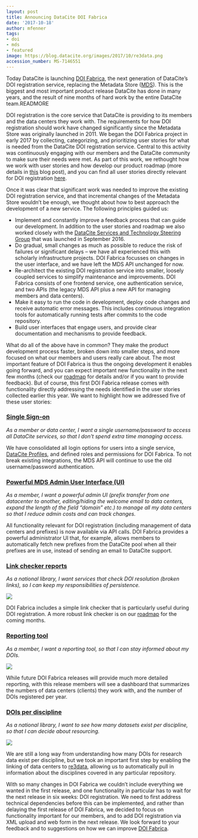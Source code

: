 ```yaml
---
layout: post
title: Announcing DataCite DOI Fabrica
date: '2017-10-18'
author: mfenner
tags:
- doi
- mds
- featured
image: https://blog.datacite.org/images/2017/10/re3data.png
accession_number: MS-7146551
---
```


Today DataCite is launching [DOI Fabrica](https://doi.datacite.org/), the next generation of DataCite’s DOI registration service, replacing the Metadata Store ([MDS](https://mds.datacite.org/)). This is the biggest and most important product release DataCite has done in many years, and the result of nine months of hard work by the entire DataCite team.READMORE

DOI registration is the core service that DataCite is providing to its members and the data centers they work with. The requirements for how DOI registration should work have changed significantly since the Metadata Store was originally launched in 2011. We began the DOI Fabrica project in early 2017 by collecting, categorizing, and prioritizing user stories for what is needed from the DataCite DOI registration service. Central to this activity was continuously engaging with our members and the DataCite community to make sure their needs were met. As part of this work, we rethought how we work with user stories and how develop our product roadmap (more details in [this](https://blog.datacite.org/roadmap/) blog post), and you can find all user stories directly relevant for DOI registration [here](https://www.datacite.org/user-stories.html?=&category=create#how-to-provide-feedback).

Once it was clear that significant work was needed to improve the existing DOI registration service, and that incremental changes of the Metadata Store wouldn’t be enough, we thought about how to best approach the development of a new service. The following principles guided us:

* Implement and constantly improve a feedback process that can guide our development. In addition to the user stories and roadmap we
  also worked closely with the [DataCite Services and Technology Steering Group](https://www.datacite.org/steering.html) that was launched in September 2016.
* Do gradual, small changes as much as possible to reduce the risk of failures or significant delays – we have all experienced this with scholarly infrastructure projects. DOI Fabrica focusses on changes in the user interface, and we have left the MDS API unchanged for now.
* Re-architect the existing DOI registration service into smaller, loosely coupled services to simplify maintenance and improvements. DOI Fabrica consists of one frontend service, one authentication service, and two APIs (the legacy MDS API plus a new API for managing members and data centers).
* Make it easy to run the code in development, deploy code changes and receive automatic error messages. This
  includes continuous integration tools for automatically running tests after commits to the code repository.
* Build user interfaces that engage users, and provide clear documentation and mechanisms to provide feedback.

What do all of the above have in common? They make the product development process faster, broken down into smaller steps, and more focused on what our members and users really care about. The most important feature of DOI Fabrica is thus the ongoing development it enables going forward, and you can expect important new functionality in the next few months (check our [roadmap](https://www.datacite.org/roadmap.html) for details and/or if you want to provide feedback). But of course, this first DOI Fabrica release comes with functionality directly addressing the needs identified in the user stories collected earlier this year. We want to highlight how we addressed five of these user stories:

### [Single Sign-on](https://github.com/datacite/datacite/issues/132)
*As a member or data center, I want a single username/password to access all DataCite services, so that I don't spend extra time managing access.*

We have consolidated all login options for users into a single service, [DataCite Profiles](https://profiles.datacite.org/), and defined roles and permissions for DOI Fabrica. To not break existing integrations, the MDS API will continue to use the old username/password authentication.

### [Powerful MDS Admin User Interface (UI)](https://github.com/datacite/datacite/issues/56)
*As a member, I want a powerful admin UI (prefix transfer from one datacenter to another, editing/hiding the welcome email to data centers, expand the length of the field “domain” etc.) to manage all my data centers so that I reduce admin costs and can track changes.*

All functionality relevant for DOI registration (including management of data centers and prefixes) is now available via API calls. DOI Fabrica provides a powerful administrator UI that, for example, allows members to automatically fetch new prefixes from the DataCite pool when all their prefixes are in use, instead of sending an email to DataCite support.

### [Link checker reports](https://github.com/datacite/datacite/issues/11)
*As a national library, I want services that check DOI resolution (broken links), so I can keep my responsibilities of persistence.*

![](/images/2017/10/link-checking.png)

DOI Fabrica includes a simple link checker that is particularly useful during DOI registration. A more robust link checker is on our [roadmap](https://www.datacite.org/roadmap.html) for the coming months.

### [Reporting tool](https://github.com/datacite/datacite/issues/52)
*As a member, I want a reporting tool, so that I can stay informed about my DOIs.*

![](/images/2017/10/stats.png)

While future DOI Fabrica releases will provide much more detailed reporting, with this release members will see a dashboard that summarizes the numbers of data centers (clients) they work with, and the number of DOIs registered per year.

### [DOIs per discipline](https://github.com/datacite/datacite/issues/68)
*As a national library, I want to see how many datasets exist per discipline, so that I can decide about resourcing.*

![](/images/2017/10/re3data.png)

We are still a long way from understanding how many DOIs for research data exist per discipline, but we took an important first step by enabling the linking of data centers to [re3data](https://www.re3data.org), allowing us to automatically pull in information about the disciplines covered in any particular repository.

With so many changes in DOI Fabrica we couldn’t include everything we wanted in the first release, and one functionality in particular has to wait for the next release in six weeks: DOI registration. We need to first address technical dependencies before this can be implemented, and rather than delaying the first release of DOI Fabrica, we decided to focus on functionality important for our members, and to add DOI registration via XML upload and web form in the next release. We look forward to your feedback and to suggestions on how we can improve [DOI Fabrica](https://doi.datacite.org).
